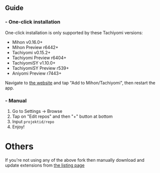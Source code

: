 ## Guide

### - One-click installation
One-click installation is only supported by these Tachiyomi versions:
- Mihon v0.16.0+
- Mihon Preview r6442+
- Tachiyomi v0.15.2+
- Tachiyomi Preview r6404+
- TachiyomiSY v1.10.0+
- TachiyomiSY Preview r539+
- Aniyomi Preview r7443+

Navigate to [the website](https://projektid.github.io/repo) and tap "Add to Mihon/Tachiyomi", then restart the app.

### - Manual
1. Go to Settings → Browse
2. Tap on "Edit repos" and then "+" button at bottom
3. Input `projektid/repo`
4. Enjoy!

# Others
If you're not using any of the above fork then manually download and update extensions from [the listing page](https://projektid.github.io/repo/ext)
